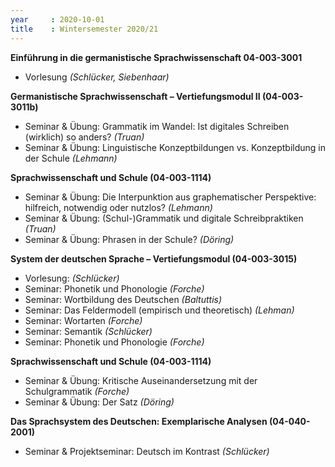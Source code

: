 ```yaml
---
year     : 2020-10-01
title    : Wintersemester 2020/21
---
```


**Einführung in die germanistische Sprachwissenschaft 04-003-3001** <br>
- Vorlesung *(Schlücker, Siebenhaar)* <br>


**Germanistische Sprachwissenschaft – Vertiefungsmodul II (04-003-3011b)**  <br>
- Seminar & Übung: Grammatik im Wandel: Ist digitales Schreiben (wirklich) so anders? *(Truan)* <br>
- Seminar & Übung: Linguistische Konzeptbildungen vs. Konzeptbildung in der Schule *(Lehmann)*


**Sprachwissenschaft und Schule (04-003-1114)** <br>
- Seminar & Übung: Die Interpunktion aus graphematischer Perspektive: hilfreich, notwendig oder nutzlos? *(Lehmann)* <br>
- Seminar & Übung: (Schul-)Grammatik und digitale Schreibpraktiken *(Truan)*
- Seminar & Übung: Phrasen in der Schule? *(Döring)*

**System der deutschen Sprache – Vertiefungsmodul (04-003-3015)**
- Vorlesung: *(Schlücker)*
- Seminar: Phonetik und Phonologie *(Forche)*
- Seminar: Wortbildung des Deutschen *(Baltuttis)*
- Seminar: Das Feldermodell (empirisch und theoretisch) *(Lehman)*
- Seminar: Wortarten *(Forche)*
- Seminar: Semantik *(Schlücker)*
- Seminar: Phonetik und Phonologie *(Forche)*

**Sprachwissenschaft und Schule (04-003-1114)**
- Seminar & Übung: Kritische Auseinandersetzung mit der Schulgrammatik *(Forche)*
- Seminar & Übung: Der Satz *(Döring)*

**Das Sprachsystem des Deutschen: Exemplarische Analysen (04-040-2001)**
- Seminar & Projektseminar: Deutsch im Kontrast *(Schlücker)*